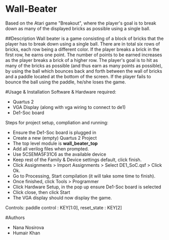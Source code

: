 # Wall-Beater
Based on the Atari game "Breakout", where the player's goal is to break down as many of the displayed bricks as possible using a single ball.

##Description
Wall beater is a game consisting of a block of bricks that the player has to break down using a single ball. There are in total six rows of bricks, each row being a different color. If the player breaks a brick in the first row, he earns one point. The number of points to be earned increases as the player breaks a brick of a higher row. The player's goal is to hit as many of the bricks as possible (and thus earn as many points as possible), by using the ball which bounces back and forth between the wall of bricks and a paddle located at the bottom of the screen. If the player fails to bounce the ball using the paddle, he/she loses the game.

#Usage & Installation 
Software & Hardware required: 
  * Quartus 2 
  * VGA Display (along with vga wiring to connect to de1)
  * De1-Soc board

Steps for project setup, compliation and running:
  * Ensure the De1-Soc board is plugged in
  * Create a new (empty) Quartus 2 Project
  * The top level module is **wall_beater_top**
  * Add all verilog files when prompted. 
  * Use 5CSEMA5F31C6 as the available device
  * Keep rest of the Family & Device settings default, click finish. 
  * Click Assignments > Import Assignments > Select DE1_SoC.qsf > Click Ok.
  * Go to Processing, Start compilation (it will take some time to finish). 
  * Once finished, click Tools > Programmer
  * Click Hardware Setup, in the pop up ensure De1-Soc board is selected
  * Click close, then click Start
  * The VGA display should now display the game. 

Controls: 
paddle control : KEY[1:0], reset_state : KEY[2]
  


#Authors
 * Nana Nosirova
 * Humair Khan
